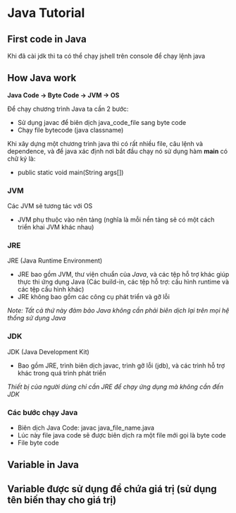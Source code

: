 # Java Tutorial

## First code in Java

Khi đã cài jdk thì ta có thể chạy jshell trên console để chạy lệnh java

## How Java work

**Java Code -> Byte Code -> JVM -> OS**

Để chạy chương trình Java ta cần 2 bước:
- Sử dụng javac để biên dịch java_code_file sang byte code
- Chạy file bytecode (java classname)

Khi xây dựng một chương trình java thì có rất nhiều file, câu lệnh và dependence, và để java xác định nơi bắt đầu chạy nó sử dụng hàm **main** có chữ ký là:
- public static void main(String args[])

### JVM
Các JVM sẽ tương tác với OS
- JVM phụ thuộc vào nên tảng (nghĩa là mỗi nền tảng sẽ có một cách triển khai JVM khác nhau)

### JRE
JRE (Java Runtime Environment)
- JRE bao gồm JVM, thư viện chuẩn của *Java*, và các tệp hỗ trợ khác giúp thực thi ứng dụng Java (Các build-in, các tệp hỗ trợ: cấu hình runtime và các tệp cấu hình khác)
- JRE không bao gồm các công cụ phát triển và gỡ lỗi

*Note: Tất cả thứ này đảm bảo Java không cần phải biên dịch lại trên mọi hệ thống sử dụng Java*

### JDK
JDK (Java Development Kit)
- Bao gồm JRE, trình biên dịch javac, trình gỡ lỗi (jdb), và các trình hỗ trợ khác trong quá trình phát triển

*Thiết bị của người dùng chỉ cần JRE để chạy ứng dụng mà không cần đến JDK*

### Các bước chạy Java
- Biên dịch Java Code: javac java_file_name.java
- Lúc này file java code sẽ được biên dịch ra một file mới gọi là byte code
- File byte code 

## Variable in Java

Variable được sử dụng để chứa giá trị (sử dụng tên biến thay cho giá trị)
- 
